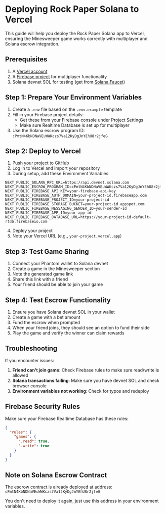 # Deploying Rock Paper Solana to Vercel

This guide will help you deploy the Rock Paper Solana app to Vercel, ensuring the Minesweeper game works correctly with multiplayer and Solana escrow integration.

## Prerequisites

1. A [Vercel account](https://vercel.com/signup)
2. A [Firebase project](https://console.firebase.google.com/) for multiplayer functionality
3. Solana devnet SOL for testing (get from [Solana Faucet](https://faucet.solana.com/))

## Step 1: Prepare Your Environment Variables

1. Create a `.env` file based on the `.env.example` template
2. Fill in your Firebase project details:
   - Get these from your Firebase console under Project Settings
   - Make sure Realtime Database is set up for multiplayer
3. Use the Solana escrow program ID: `cPmtN4KbNDNaVEuWWKczs7Va12KyDgJnYEhU8r2jfeG`

## Step 2: Deploy to Vercel

1. Push your project to GitHub
2. Log in to Vercel and import your repository
3. During setup, add these Environment Variables:

```
NEXT_PUBLIC_SOLANA_RPC_URL=https://api.devnet.solana.com
NEXT_PUBLIC_ESCROW_PROGRAM_ID=cPmtN4KbNDNaVEuWWKczs7Va12KyDgJnYEhU8r2jfeG
NEXT_PUBLIC_FIREBASE_API_KEY=your-firebase-api-key
NEXT_PUBLIC_FIREBASE_AUTH_DOMAIN=your-project-id.firebaseapp.com
NEXT_PUBLIC_FIREBASE_PROJECT_ID=your-project-id
NEXT_PUBLIC_FIREBASE_STORAGE_BUCKET=your-project-id.appspot.com
NEXT_PUBLIC_FIREBASE_MESSAGING_SENDER_ID=your-sender-id
NEXT_PUBLIC_FIREBASE_APP_ID=your-app-id
NEXT_PUBLIC_FIREBASE_DATABASE_URL=https://your-project-id-default-rtdb.firebaseio.com
```

4. Deploy your project
5. Note your Vercel URL (e.g., `your-project.vercel.app`)

## Step 3: Test Game Sharing

1. Connect your Phantom wallet to Solana devnet
2. Create a game in the Minesweeper section
3. Note the generated game link
4. Share this link with a friend
5. Your friend should be able to join your game

## Step 4: Test Escrow Functionality

1. Ensure you have Solana devnet SOL in your wallet
2. Create a game with a bet amount
3. Fund the escrow when prompted
4. When your friend joins, they should see an option to fund their side
5. Play the game and verify the winner can claim rewards

## Troubleshooting

If you encounter issues:

1. **Friend can't join game**: Check Firebase rules to make sure read/write is allowed
2. **Solana transactions failing**: Make sure you have devnet SOL and check browser console
3. **Environment variables not working**: Check for typos and redeploy

## Firebase Security Rules

Make sure your Firebase Realtime Database has these rules:

```json
{
  "rules": {
    "games": {
      ".read": true,
      ".write": true
    }
  }
}
```

## Note on Solana Escrow Contract

The escrow contract is already deployed at address: `cPmtN4KbNDNaVEuWWKczs7Va12KyDgJnYEhU8r2jfeG`

You don't need to deploy it again, just use this address in your environment variables. 